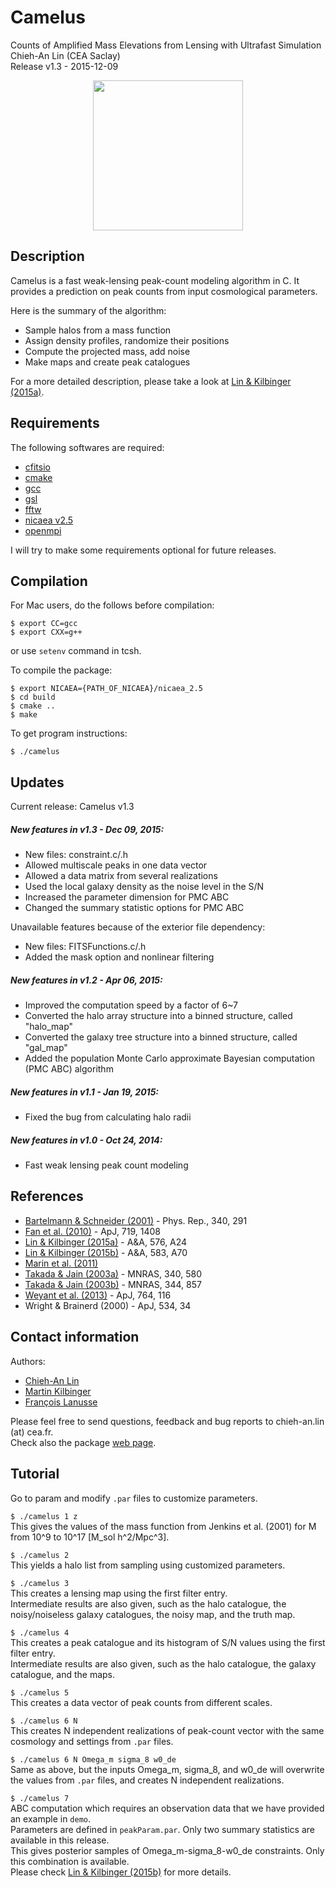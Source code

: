 Camelus
=======
Counts of Amplified Mass Elevations from Lensing with Ultrafast Simulation  
Chieh-An Lin (CEA Saclay)  
Release v1.3 - 2015-12-09 
<p align="center"><a href="http://species.wikimedia.org/wiki/Camelus"><img src="http://www.cosmostat.org/wp-content/uploads/2014/11/Logo_Camelus_fig_name_vertical.png" width="240px" /></a></p>

Description
-----------

Camelus is a fast weak-lensing peak-count modeling algorithm in C. It provides a prediction on peak counts from input cosmological parameters.

Here is the summary of the algorithm:
  - Sample halos from a mass function
  - Assign density profiles, randomize their positions
  - Compute the projected mass, add noise
  - Make maps and create peak catalogues

For a more detailed description, please take a look at [Lin & Kilbinger (2015a)](http://arxiv.org/abs/1410.6955).

## Requirements

The following softwares are required:
  - [cfitsio](http://heasarc.gsfc.nasa.gov/fitsio/)
  - [cmake](http://cmake.org/cmake/resources/software.html)
  - [gcc](http://gcc.gnu.org/)
  - [gsl](http://www.gnu.org/software/gsl/)
  - [fftw](http://www.fftw.org/)
  - [nicaea v2.5](http://www.cosmostat.org/nicaea.html)
  - [openmpi](http://www.open-mpi.org/)

I will try to make some requirements optional for future releases.

## Compilation

For Mac users, do the follows before compilation:
```
$ export CC=gcc
$ export CXX=g++
```
or use `setenv` command in tcsh.

To compile the package:
```
$ export NICAEA={PATH_OF_NICAEA}/nicaea_2.5
$ cd build
$ cmake ..
$ make
```

To get program instructions:
```
$ ./camelus
```

## Updates

Current release: Camelus v1.3

##### New features in v1.3 - Dec 09, 2015:
  - New files: constraint.c/.h
  - Allowed multiscale peaks in one data vector
  - Allowed a data matrix from several realizations
  - Used the local galaxy density as the noise level in the S/N
  - Increased the parameter dimension for PMC ABC
  - Changed the summary statistic options for PMC ABC

Unavailable features because of the exterior file dependency:
  - New files: FITSFunctions.c/.h
  - Added the mask option and nonlinear filtering

##### New features in v1.2 - Apr 06, 2015:
  - Improved the computation speed by a factor of 6~7
  - Converted the halo array structure into a binned structure, called "halo_map"
  - Converted the galaxy tree structure into a binned structure, called "gal_map"
  - Added the population Monte Carlo approximate Bayesian computation (PMC ABC) algorithm

##### New features in v1.1 - Jan 19, 2015:
  - Fixed the bug from calculating halo radii

##### New features in v1.0 - Oct 24, 2014:
  - Fast weak lensing peak count modeling

## References

  - [Bartelmann & Schneider (2001)](http://arxiv.org/abs/astro-ph/9912508) - Phys. Rep., 340, 291
  - [Fan et al. (2010)](http://arxiv.org/abs/1006.5121) - ApJ, 719, 1408
  - [Lin & Kilbinger (2015a)](http://arxiv.org/abs/1410.6955) - A&A, 576, A24
  - [Lin & Kilbinger (2015b)](http://arxiv.org/abs/1506.01076) - A&A, 583, A70
  - [Marin et al. (2011)](http://arxiv.org/abs/1101.0955)
  - [Takada & Jain (2003a)](http://arxiv.org/abs/astro-ph/0209167) - MNRAS, 340, 580
  - [Takada & Jain (2003b)](http://arxiv.org/abs/astro-ph/0304034) - MNRAS, 344, 857
  - [Weyant et al. (2013)](http://arxiv.org/abs/1206.2563) - ApJ, 764, 116
  - Wright & Brainerd (2000) - ApJ, 534, 34

## Contact information

Authors:
  - [Chieh-An Lin](http://linc.tw/)
  - [Martin Kilbinger](http://www.cosmostat.org/people/kilbinger/)
  - [François Lanusse](http://www.cosmostat.org/people/flanusse/)

Please feel free to send questions, feedback and bug reports to chieh-an.lin (at) cea.fr.  
Check also the package [web page](http://www.cosmostat.org/software/camelus/).

## Tutorial

Go to param and modify `.par` files to customize parameters.

`$ ./camelus 1 z`  
This gives the values of the mass function from Jenkins et al. (2001) for M from 10^9 to 10^17 [M_sol h^2/Mpc^3].

`$ ./camelus 2`  
This yields a halo list from sampling using customized parameters.

`$ ./camelus 3`  
This creates a lensing map using the first filter entry.   
Intermediate results are also given, such as the halo catalogue, the noisy/noiseless galaxy catalogues, the noisy map, and the truth map.

`$ ./camelus 4`  
This creates a peak catalogue and its histogram of S/N values using the first filter entry.   
Intermediate results are also given, such as the halo catalogue, the galaxy catalogue, and the maps.

`$ ./camelus 5`  
This creates a data vector of peak counts from different scales.

`$ ./camelus 6 N`  
This creates N independent realizations of peak-count vector with the same cosmology and settings from `.par` files.

`$ ./camelus 6 N Omega_m sigma_8 w0_de`  
Same as above, but the inputs Omega_m, sigma_8, and w0_de will overwrite the values from `.par` files, and creates N independent realizations.

`$ ./camelus 7`  
ABC computation which requires an observation data that we have provided an example in `demo`.  
Parameters are defined in `peakParam.par`. Only two summary statistics are available in this release.  
This gives posterior samples of Omega_m-sigma_8-w0_de constraints. Only this combination is available.  
Please check [Lin & Kilbinger (2015b)](http://arxiv.org/abs/1506.01076) for more details.

